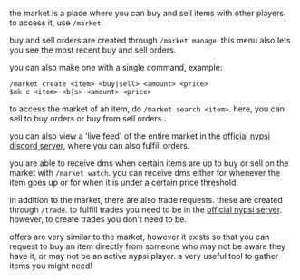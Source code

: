 <script>
  import DocsTemplate from "$lib/components/docs/DocsTemplate.svelte"
  import DocsHeader from '$lib/components/docs/DocsHeader.svelte';
</script>

<DocsTemplate title='the market' />

<DocsHeader header='h2' text="how it works" />

the market is a place where you can buy and sell items with other players. to access it, use `/market`.

<DocsHeader header='h2' text="buy and sell orders" />

buy and sell orders are created through `/market manage`. this menu also lets you see the most recent buy and sell orders.

you can also make one with a single command, example:

```
/market create <item> <buy|sell> <amount> <price>
$mk c <item> <b|s> <amount> <price>
```

<DocsHeader header='h2' text="filling orders" />

to access the market of an item, do `/market search <item>`. here, you can sell to buy orders or buy from sell orders.

you can also view a 'live feed' of the entire market in the [official nypsi discord server](/discord), where you can also fulfill orders.

<DocsHeader header='h2' text="market watch" />

you are able to receive dms when certain items are up to buy or sell on the market with `/market watch`. you can receive dms either for whenever the item goes up or for when it is under a certain price threshold.

<DocsHeader header='h2' text="trade requests" />

in addition to the market, there are also trade requests. these are created through `/trade`. to fulfill trades you need to be in the [official nypsi server](/discord). however, to create trades you don't need to be.

<DocsHeader header="h2" text="offers" />

offers are very similar to the market, however it exists so that you can request to buy an item directly from someone who may not be aware they have it, or may not be an active nypsi player. a very useful tool to gather items you might need!
